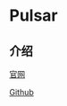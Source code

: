 # Pulsar

## 介绍

[官网]('https://pulsar.apache.org/' '')

[Github]('https://github.com/apache/pulsar' '')

